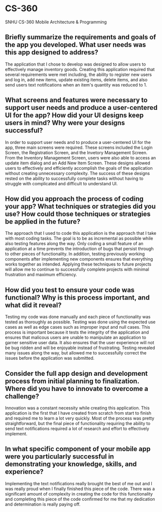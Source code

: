 # CS-360
SNHU CS-360 Mobile Architecture & Programming

## Briefly summarize the requirements and goals of the app you developed. What user needs was this app designed to address?
The application that I chose to develop was designed to allow users to effectively manage inventory goods. Creating this application required that several requirements were met including, the ability to register new users and log in, add new items, update existing items, delete items, and also send users text notifications when an item's quantity was reduced to 1.

## What screens and features were necessary to support user needs and produce a user-centered UI for the app? How did your UI designs keep users in mind? Why were your designs successful?
In order to support user needs and to produce a user-centered UI for the app, three main screens were required. These screens included the Login Screen, the Registration Screen, and the Invetory Management Screen. From the Inventory Management Screen, users were also able to access an update item dialog and an Add New Item Screen. These designs allowed users to effectively and efficiently accomplish the goals of the application without creating unnecessary complexity. The success of these designs rested on the ability to successfully complete tasks without having to struggle with complicated and difficult to understand UI.

## How did you approach the process of coding your app? What techniques or strategies did you use? How could those techniques or strategies be applied in the future?
The approach that I used to code this application is the approach that I take with most coding tasks. The goal is to be as incremental as possible while also testing features along the way. Only coding a small feature of an application at a time prevents the introduction of bugs that persist through to other pieces of functionality. In addition, testing previously working components after implementing new components ensures that everything works together as intended. Applying these techniques to future projects will allow me to continue to successfully complete projects with minimal frustration and maximum efficiency.

## How did you test to ensure your code was functional? Why is this process important, and what did it reveal?
Testing my code was done manually and each piece of functionality was tested as thoroughly as possible. Testing was done using the expected use cases as well as edge cases such as improper input and null cases. This process is important because it tests the integrity of the application and ensures that malicous users are unable to manipulate an application to garner sensitive user data. It also ensures that the user experience will not be bug ridden and will be enjoyable instead of frustrating. Testing revealed many issues along the way, but allowed me to successfully correct the issues before the application was submitted.

## Consider the full app design and development process from initial planning to finalization. Where did you have to innovate to overcome a challenge?
Innovation was a constant necessity while creating this application. This application is the first that I have created from scratch from start to finish and required me to learn a lot very quickly. Most of the process was pretty straightforward, but the final piece of functionality requiring the ability to send text notifications required a lot of research and effort to effectively implement.

## In what specific component of your mobile app were you particularly successful in demonstrating your knowledge, skills, and experience?
Implementing the text notifications really brought the best of me out and I was really proud when I finally finished this piece of the code. There was a significant amount of complexity in creating the code for this functionality and completing this piece of the code confirmed for me that my dedication and determination is really paying off.

